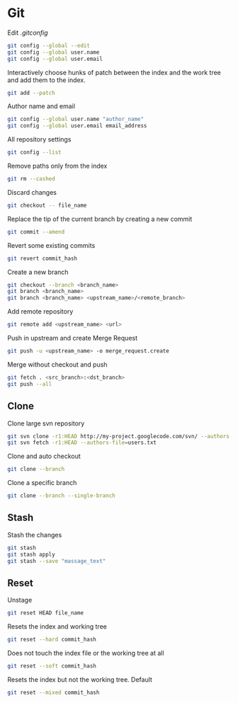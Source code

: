 # Git

Edit _.gitconfig_

```bash
git config --global --edit
git config --global user.name
git config --global user.email
```

Interactively choose hunks of patch between the index and the work tree and add them to the index.

```bash
git add --patch
```

Author name and email

```bash
git config --global user.name "author_name"
git config --global user.email email_address
```

All repository settings

```bash
git config --list
```

Remove paths only from the index

```bash
git rm --cashed
```

Discard changes

```bash
git checkout -- file_name
```

Replace the tip of the current branch by creating a new commit

```bash
git commit --amend
```

Revert some existing commits

```bash
git revert commit_hash
```

Create a new branch

```bash
git checkout --branch <branch_name>
git branch <branch_name>
git branch <branch_name> <upstream_name>/<remote_branch>
```

Add remote repository

```bash
git remote add <upstream_name> <url>
```

Push in upstream and create Merge Request

```bash
git push -u <upstream_name> -o merge_request.create
```

Merge without checkout and push

```bash
git fetch . <src_branch>:<dst_branch>
git push --all
```

## Clone

Clone large svn repository

```bash
git svn clone -r1:HEAD http://my-project.googlecode.com/svn/ --authors-file=users.txt --no-metadata -s my_project
git svn fetch -r1:HEAD --authors-file=users.txt
```

Clone and auto checkout

```bash
git clone --branch
```

Сlone a specific branch

```bash
git clone --branch --single-branch
```

## Stash

Stash the changes

```bash
git stash
git stash apply
git stash --save "massage_text"
```

## Reset

Unstage

```bash
git reset HEAD file_name
```

Resets the index and working tree

```bash
git reset --hard commit_hash
```

Does not touch the index file or the working tree at all

```bash
git reset --soft commit_hash
```

Resets the index but not the working tree. Default

```bash
git reset --mixed commit_hash
```

